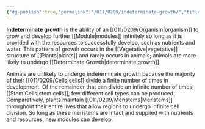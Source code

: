 ```yaml
---
{"dg-publish":true,"permalink":"/011/0209/indeterminate-growth/","title":"Indeterminate Growth","tags":["BIOL412","BIOL320"],"created":"2024-10-03T23:20:20.000-07:00","updated":"2025-02-21T09:56:23.957-08:00"}
---
```


**Indeterminate growth** is the ability of an [[011/0209/Organism\|organism]] to grow and develop further [[Module\|modules]] infinitely so long as it is provided with the resources to successfully develop, such as nutrients and water. This pattern of growth occurs in the [[Vegetative\|vegetative]] structure of [[Plants\|plants]] and rarely occurs in animals; animals are more likely to undergo [[Determinate Growth\|determinate growth]].

Animals are unlikely to undergo indeterminate growth because the majority of their [[011/0209/Cells\|cells]] divide a finite number of times in development. Of the remainder that can divide an infinite number of times, [[Stem Cells\|stem cells]], few different cell types can be produced. Comparatively, plants maintain [[011/0209/Meristems\|Meristems]] throughout their entire lives that allow regions to undergo infinite cell division. So long as these meristems are intact and supplied with nutrients and resources, new modules can develop.